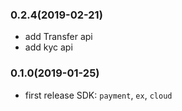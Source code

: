 ### 0.2.4(2019-02-21)
* add Transfer api
* add kyc api

### 0.1.0(2019-01-25)
* first release SDK: `payment`, `ex`, `cloud`